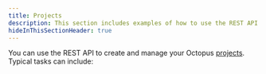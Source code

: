 ```yaml
---
title: Projects
description: This section includes examples of how to use the REST API to create and manage projects in Octopus.
hideInThisSectionHeader: true
---
```


You can use the REST API to create and manage your Octopus [projects](/docs/projects/index.md). Typical tasks can include:
